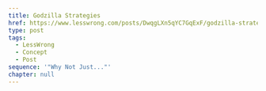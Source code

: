 ```yaml
---
title: Godzilla Strategies
href: https://www.lesswrong.com/posts/DwqgLXn5qYC7GqExF/godzilla-strategies
type: post
tags:
  - LessWrong
  - Concept
  - Post
sequence: '"Why Not Just..."'
chapter: null
---
```



